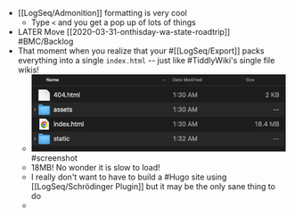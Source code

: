 - [[LogSeq/Admonition]] formatting is very cool
	- Type `<` and you get a pop up of lots of things
- LATER Move [[2020-03-31-onthisday-wa-state-roadtrip]] #BMC/Backlog
- That moment when you realize that your #[[LogSeq/Export]] packs everything into a single `index.html` -- just like #TiddlyWiki's single file wikis!
	- ![Screen Shot 2023-01-07 at 1.33.54 AM.png](../assets/Screen_Shot_2023-01-07_at_1.33.54_AM_1673084238395_0.png) #screenshot
	- 18MB! No wonder it is slow to load!
	- I really don't want to have to build a #Hugo site using [[LogSeq/Schrödinger Plugin]] but it may be the only sane thing to do
	-